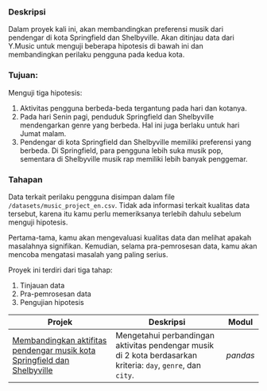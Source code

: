 ### Deskripsi
Dalam proyek kali ini, akan membandingkan preferensi musik dari pendengar di kota Springfield dan Shelbyville. Akan ditinjau data dari Y.Music untuk menguji beberapa hipotesis di bawah ini dan membandingkan perilaku pengguna pada kedua kota.

### Tujuan: 
Menguji tiga hipotesis:
1. Aktivitas pengguna berbeda-beda tergantung pada hari dan kotanya.
2. Pada hari Senin pagi, penduduk Springfield dan Shelbyville mendengarkan genre yang berbeda. Hal ini juga berlaku untuk hari Jumat malam.
3. Pendengar di kota Springfield dan Shelbyville memiliki preferensi yang berbeda. Di Springfield, para pengguna lebih suka musik pop, sementara di Shelbyville musik rap memiliki lebih banyak penggemar.

### Tahapan
Data terkait perilaku pengguna disimpan dalam file `/datasets/music_project_en.csv`. Tidak ada informasi terkait kualitas data tersebut, karena itu kamu perlu memeriksanya terlebih dahulu sebelum menguji hipotesis.

Pertama-tama, kamu akan mengevaluasi kualitas data dan melihat apakah masalahnya signifikan. Kemudian, selama pra-pemrosesan data, kamu akan mencoba mengatasi masalah yang paling serius.
 
Proyek ini terdiri dari tiga tahap:
 1. Tinjauan data
 2. Pra-pemrosesan data
 3. Pengujian hipotesis

| Projek | Deskripsi | Modul |
| ------- | ------- | ------- |
| [Membandingkan aktifitas pendengar musik kota Springfield dan Shelbyville](https://github.com/vikrayudha/Project_TripleTen/blob/main/Project%2001%20-%20Membandingkan%20Aktivitas%20Musik%202%20Kota/Project_1.ipynb) | Mengetahui perbandingan aktivitas pendengar musik di 2 kota berdasarkan kriteria: `day`, `genre`, dan `city`. | *pandas* |
